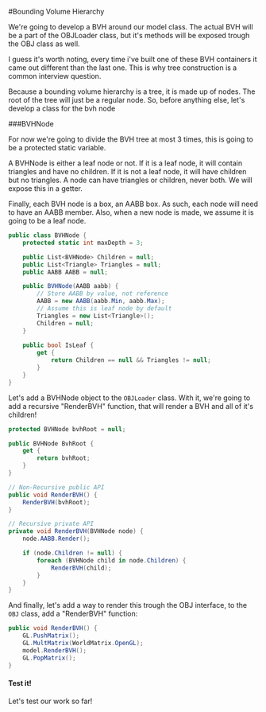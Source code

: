 #Bounding Volume Hierarchy

We're going to develop a BVH around our model class. The actual BVH will be a part of the OBJLoader class, but it's methods will be exposed trough the OBJ class as well.

I guess it's worth noting, every time i've built one of these BVH containers it came out different than the last one. This is why tree construction is a common interview question.

Because a bounding volume hierarchy is a tree, it is made up of nodes. The root of the tree will just be a regular node. So, before anything else, let's develop a class for the bvh node

###BVHNode

For now we're going to divide the BVH tree at most 3 times, this is going to be a protected static variable. 

A BVHNode is either a leaf node or not. If it is a leaf node, it will contain triangles and have no children. If it is not a leaf node, it will have children but no triangles. A node can have triangles or children, never both. We will expose this in a getter.

Finally, each BVH node is a box, an AABB box. As such, each node will need to have an AABB member. Also, when a new node is made, we assume it is going to be a leaf node.

```cs
public class BVHNode {
    protected static int maxDepth = 3;

    public List<BVHNode> Children = null;
    public List<Triangle> Triangles = null;
    public AABB AABB = null;

    public BVHNode(AABB aabb) {
        // Store AABB by value, not reference
        AABB = new AABB(aabb.Min, aabb.Max);
        // Assume this is leaf node by default
        Triangles = new List<Triangle>();
        Children = null;
    }
    
    public bool IsLeaf {
        get {
            return Children == null && Triangles != null;
        }
    }
}
```

Let's add a BVHNode object to the ```OBJLoader``` class. With it, we're going to add a recursive "RenderBVH" function, that will render a BVH and all of it's children!

```cs
protected BVHNode bvhRoot = null;

public BVHNode BvhRoot {
    get {
        return bvhRoot;
    }
}

// Non-Recursive public API
public void RenderBVH() {
    RenderBVH(bvhRoot);
}

// Recursive private API
private void RenderBVH(BVHNode node) {
    node.AABB.Render();

    if (node.Children != null) {
        foreach (BVHNode child in node.Children) {
            RenderBVH(child);
        }
    }
}
```

And finally, let's add a way to render this trough the OBJ interface, to the ```OBJ``` class, add a "RenderBVH" function:

```cs
public void RenderBVH() {
    GL.PushMatrix();
    GL.MultMatrix(WorldMatrix.OpenGL);
    model.RenderBVH();
    GL.PopMatrix();
}
```

#### Test it!

Let's test our work so far!